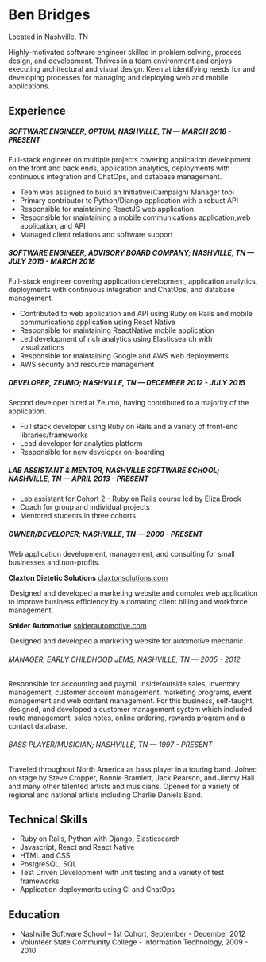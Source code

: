 # Ben Bridges
Located in Nashville, TN

Highly-motivated software engineer skilled in problem solving, process design, and development. Thrives in a team environment and enjoys executing architectural and visual design. Keen at identifying needs for and developing processes for managing and deploying web and mobile applications.

## Experience
##### SOFTWARE ENGINEER, OPTUM; NASHVILLE, TN — MARCH 2018 - PRESENT

Full-stack engineer on multiple projects covering application development on the front and back ends, application analytics, deployments with continuous integration and ChatOps, and database management.
- Team was assigned to build an Initiative(Campaign) Manager tool
- Primary contributor to Python/Django application with a robust API
- Responsible for maintaining ReactJS web application
- Responsible for maintaining a mobile communications application,web application, and API
- Managed client relations and software support

##### SOFTWARE ENGINEER, ADVISORY BOARD COMPANY; NASHVILLE, TN — JULY 2015 - MARCH 2018

Full-stack engineer covering application development, application analytics, deployments with continuous integration and ChatOps, and database management.
- Contributed to web application and API using Ruby on Rails and mobile communications application using React Native
- Responsible for maintaining ReactNative mobile application
- Led development of rich analytics using Elasticsearch with visualizations
- Responsible for maintaining Google and AWS web deployments
- AWS security and resource management

##### DEVELOPER, ZEUMO; NASHVILLE, TN — DECEMBER 2012 - JULY 2015
Second developer hired at Zeumo, having contributed to a majority of the application.
- Full stack developer using Ruby on Rails and a variety of front-end libraries/frameworks
- Lead developer for analytics platform
- Responsible for new developer on-boarding

##### LAB ASSISTANT & MENTOR, NASHVILLE SOFTWARE SCHOOL; NASHVILLE, TN — APRIL 2013 - PRESENT
- Lab assistant for Cohort 2 - Ruby on Rails course led by Eliza Brock
- Coach for group and individual projects
- Mentored students in three cohorts

##### OWNER/DEVELOPER; NASHVILLE, TN — 2009 - PRESENT
Web application development, management, and consulting for small businesses and non-profits.

**Claxton Dietetic Solutions** [claxtonsolutions.com](http://claxtonsolutions.com)

 Designed and developed a marketing website and complex web application to improve business efficiency by automating client billing and workforce management.

**Snider Automotive** [sniderautomotive.com](http://sniderautomotive.com)

 Designed and developed a marketing website for automotive mechanic.

###### MANAGER, EARLY CHILDHOOD JEMS; NASHVILLE, TN — 2005 - 2012
Responsible for accounting and payroll, inside/outside sales, inventory management, customer account management, marketing programs, event management and web content management. For this business, self-taught, designed, and developed a customer management system which included route management, sales notes, online ordering, rewards program and a contact database.

###### BASS PLAYER/MUSICIAN; NASHVILLE, TN — 1997 - PRESENT
Traveled throughout North America as bass player in a touring band. Joined on stage by Steve Cropper, Bonnie Bramlett, Jack Pearson, and Jimmy Hall and many other talented artists and musicians. Opened for a variety of regional and national artists including Charlie Daniels Band.

## Technical Skills
- Ruby on Rails, Python with Django, Elasticsearch
- Javascript, React and React Native
- HTML and CSS
- PostgreSQL, SQL
- Test Driven Development with unit testing and a variety of test frameworks
- Application deployments using CI and ChatOps

## Education
- Nashville Software School – 1st Cohort, September - December 2012
- Volunteer State Community College - Information Technology, 2009 - 2010
